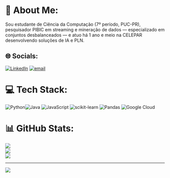 # 💫 About Me:
Sou estudante de Ciência da Computação (7º período, PUC-PR), pesquisador PIBIC em streaming e mineração de dados — especializado em conjuntos desbalanceados — e atuo há 1 ano e meio na CELEPAR desenvolvendo soluções de IA e PLN.<br>


## 🌐 Socials:
[![LinkedIn](https://img.shields.io/badge/LinkedIn-%230077B5.svg?logo=linkedin&logoColor=white)](https://linkedin.com/in/https://www.linkedin.com/in/gustavofiori/) [![email](https://img.shields.io/badge/Email-D14836?logo=gmail&logoColor=white)](mailto:gustavopf9@gmail.com) 

# 💻 Tech Stack:
![Python](https://img.shields.io/badge/python-3670A0?style=for-the-badge&logo=python&logoColor=ffdd54)![Java](https://img.shields.io/badge/java-%23ED8B00.svg?style=for-the-badge&logo=openjdk&logoColor=white) ![JavaScript](https://img.shields.io/badge/javascript-%23323330.svg?style=for-the-badge&logo=javascript&logoColor=%23F7DF1E) ![scikit-learn](https://img.shields.io/badge/scikit--learn-%23F7931E.svg?style=for-the-badge&logo=scikit-learn&logoColor=white) ![Pandas](https://img.shields.io/badge/pandas-%23150458.svg?style=for-the-badge&logo=pandas&logoColor=white) ![Google Cloud](https://img.shields.io/badge/GoogleCloud-%234285F4.svg?style=for-the-badge&logo=google-cloud&logoColor=white)
# 📊 GitHub Stats:
![](https://github-readme-stats.vercel.app/api?username=gusfiori&theme=dark&hide_border=false&include_all_commits=false&count_private=false)<br/>
![](https://nirzak-streak-stats.vercel.app/?user=gusfiori&theme=dark&hide_border=false)<br/>
![](https://github-readme-stats.vercel.app/api/top-langs/?username=gusfiori&theme=dark&hide_border=false&include_all_commits=false&count_private=false&layout=compact)

---
[![](https://visitcount.itsvg.in/api?id=gusfiori&icon=0&color=0)](https://visitcount.itsvg.in)

<!-- Proudly created with GPRM ( https://gprm.itsvg.in ) -->

